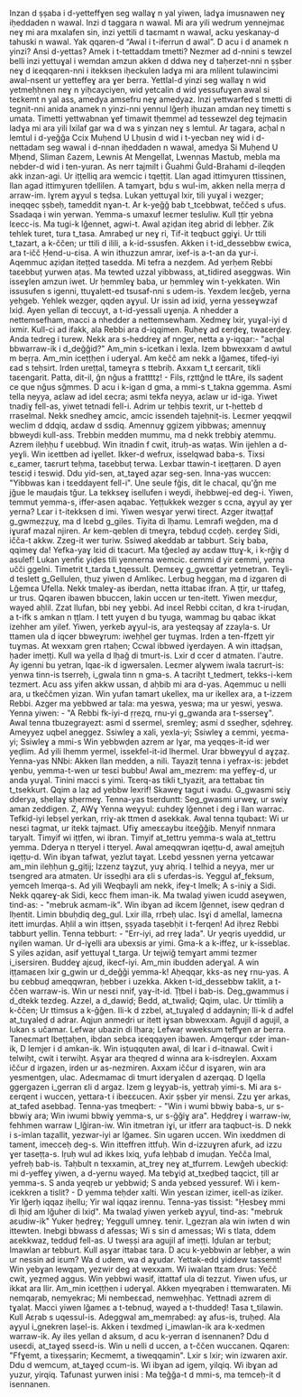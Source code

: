 Inzan d ṣṣaba i d-yetteffɣen seg wallaɣ n yal yiwen, ladɣa imusnawen neɣ iḥeddaden n wawal. 
Inzi d taggara n wawal. 
Mi ara yili wedrum yennejmaɛ neɣ mi ara mxalafen sin, inzi yettili d taɛmamt n wawal, acku yeskanay-d tahuski n wawal.
Yak qqaren-d “Awal i t-iferrun d awal”. 
D acu i d anamek n yinzi? Ansi d-yettas? 
Amek i t-tettaddam tmetti?
Nezmer ad d-nnini s tewzel belli inzi yettuɣal i wemdan amzun akken d ddwa neɣ d taḥerzet-nni n ṣṣber neɣ d iɛeqqaren-nni i itekksen iḥeckulen ladɣa mi ara mlilent tulawincimi awal-nsent ur yetteffeɣ ara ɣer berra.
Yettlal-d yinzi seg wallaɣ n wid yetmeḥḥnen neɣ n yiḥcayciyen, wid yetcalin d wid yessufuɣen awal si teɛkemt n yal ass, amedya amsefru neɣ amedyaz.
Inzi yettwarfed s tmetti di tegnit-nni anida anamek n yinzi-nni yennul lǧerḥ iḥuzan amdan neɣ timetti s umata. Timetti yettwabnan ɣef timawit tḥemmel ad tessewzel deg tejmaɛin ladɣa mi ara yili lxilaf gar wa d wa s yinzan neɣ s lemtul.
Ar tagara, acḥal n lemtul i d-yeǧǧa Ccix Muḥend U Lḥusin d wid i t-yecban neɣ wid i d-nettadam seg wawal i d-nnan iḥeddaden n wawal, amedya Si Muḥend U Mḥend, Sliman Ɛazem, Lewnis At Mengellat, Lwennas Maɛtub, mebla ma nebder-d wid i ten-yuran.
As nerr tajmilt i Ǧuahmi Ǧuld-Brahami d-ileqḍen akk inzan-agi.
Ur iṭṭelliq ara wemcic i tqeṭṭiṭ.
Llan agad ittimɣuren ttissinen, llan agad ittimɣuren tḍellilen.
A tamɣart, bḍu s wul-im, akken nella meṛṛa d arraw-im.
Iɣrem aɣyul s teḍsa.
Lukan yettuɣal lxir, tili yuɣal i wezger; ineqqec ṣṣbeḥ, tameddit nɣan-t.
Ar k-yeǧǧ bab t_tcebbwat, teččed s ufus.
Ssadaqa i win yerwan.
Yemma-s umaxuf leɛmer tesluliw.
Kull ṭṭir yebna lɛecc-is.
Ma tugi-k lǧennet, agwi-t.
Awal aẓiḍan iteg abrid di lebḥer.
Zik tehlek turet, tura t_tasa.
Amrabeḍ ur neɣ ri, Tif-it teqbuct ggiɣi.
Ur ttili t_tazart, a k-ččen; ur ttili d ilili, a k-id-ssusfen.
Akken i t-id_dessebbw ɛwica, ara t-ičč Ḥend-u-ɛisa.
A win ithuzzun amrar, ixef-is a-t-an da ɣur-i.
Aqemmuc aẓiḍan iteṭṭed tasedda.
Mi tefra a nezḍem.
Ad yerḥem Ṛebbi taɛebbuṭ yurwen aṭas.
Ma tewted uzzal yibbwass, at_tidired aseggwas.
Win isseɣlen amzun iwet.
Ur ḥemmleɣ baba, ur ḥemmleɣ win t-yekkaten.
Win issusufen s igenni, ttuɣalett-ed tsusaf-nni s udem-is.
Yexdem leɛǧeb, yerna yeḥgeb.
Yehlek wezger, qqden aɣyul.
Ur issin ad ixiḍ, yerna yesseɣwzaf lxiḍ.
Ayen yellan di teccuyt, a t-id-yessali uɣenja.
A nhedder a nettemsefham, macci a nhedder a nettemsewham.
Xedmeɣ lxir, yuɣal-iyi d ixmir.
Kull-ci ad ifakk, ala Rebbi ara d-iqqimen.
Ṛuḥeɣ ad ɛerḍeɣ, twaɛerḍeɣ.
Anda tedreg i turew.
Nekk ara s-heddreɣ af nnger, netta a y-iqqar:- "acḥal bbwarraw-ik i d_deǧǧid?"
Am_min s-icetkan i lexla.
Izem bbwexxam d awtul m beṛṛa.
Am_min iceṭṭḥen i uderɣal.
Am kečč am nekk a lǧameɛ, tifeḍ-iyi ɛad s teḥsirt.
Irden ureṭṭal, tameɣra s ttebriḥ.
Axxam t_t ɛerɛarit, tikli taɛengarit.
Patta, dit-il, ǧn nǧus a frattttẓ! - Fils, rẓttǧnd le ttAre, ils saḍent ce que nǧus sǧmmes.
D acu i k-igan d gma, a mmi-s t_takna ggemma.
Asmi tella neyya, aɛlaw ad idel ɛecra; asmi tekfa neyya, aɛlaw ur id-iga.
Yiwet tnadiɣ fell-as, yiwet tetnadi fell-i.
Adrim ur teḥbis texrit, ur t-ḥetteb d rraselmal.
Nekk snedheɣ amcic, amcic issendeh tajeḥniṭ-is.
Leɛmer yeqqwil weclim d ddqiq, aɛdaw d ssdiq.
Amennuɣ ggizem yibbwas; amennuɣ bbweydi kull-ass.
Trebbin medden mummu, ma d nekk trebbiɣ atemmu.
Azrem ileḥḥu f uɛebbuḍ.
Win itnadin f cwit, itruḥ-as waṭas.
Win ijehlen a d-yeɣli.
Win iɛettben ad iɣellet.
Ikker-d wefrux, isselqwad baba-s.
Tixsi ɛ_ɛamer, taɛrurt teḥma, taɛebbuṭ terwa.
Lexbar ttawin-t iɛeṭṭaren.
D ayen tesɛiḍ i teswiḍ.
Ddu yid-sen, at_taɣed aẓar seg-sen.
Inna-yas wuccen: "Yibbwas kan i tɛeddayent fell-i".
Une seule fǧis, dit le chacal, qu'ǧn me jǧue le mauḍais tǧur.
La tekkseɣ isellufen i weydi, ihebbwej-ed deg-i.
Yiwen, temmut yemma-s, iffer-asen aqabac.
Yeṭṭukkek wezger s ccna, aɣyul ay  ɣer yerna?
Lɛar i t-itekksen d imi.
Yiwen wesɣar yerwi tirect.
Azger itwaṭṭaf g_gwmeẓẓuɣ, ma d lɛebd g_giles.
Tiyita di lḥamu.
Lemrafi weǧden, ma d iɣuraf mazal njiren.
Ar kem-qeblen di tmeɣra, tebduḍ ccḍeḥ.
ɛerḍeɣ Sidi, ičča-t akkw.
Zzeg-it wer turiw.
Ssiweḍ akeddab ar tabburt.
Sɛiɣ baba, qqimeɣ da!
Yefka-yaɣ lɛid di tɛacurt.
Ma tǧeɛleḍ ay aɛdaw ttuɣ-k, i k-rǧiɣ d asulef!
Lukan yenfiɛ yiḍes tili yennerna wemcic.
ɛemmi d yir ɛemmi, yerna učči ggelni.
Timetrit t_tarda t_tqessult.
Ḍemɛeɣ g_gwɛettar yetmetran.
Teɣli-d teslett g_Gellulen, tḥuz yiwen d Amlikec.
Lerbug heggan, ma d izgaren di Lǧemɛa Ufella.
Nekk tmaleɣ-as iberdan, netta ittabaɛ ifran.
A ṭṭir, ur ttafeg, ur trus.
Qqaren ibawen bbuccen, lakin uccen ur ten-itett.
Yiwen meɛḍur, wayed aḥlil.
Zzat llufan, bbi neɣ ɣebbi.
Ad inɛel Rebbi ccitan, d kra t-iruḍan, a t-ifk s amkan n ṭṭlam.
I tett yuɣen d bu tyuga, wammag bu qabac ikkat izehher am yilef.
Yiwen, yerkeb aɣyul-is, ara yesteqsay af zzayla-s.
Ur ttamen ula d iqcer bbweɣrum: iweḥḥel ger tuɣmas.
Irden a ten-ffẓett yir tuɣmas.
At wexxam gren rtaḥen; Ccwal ibbwed iɣerdayen.
A win ittaḍṣan, ḥader imeṭṭi.
Kull wa yella d lḥaǧ di tmurt-is.
Lxir d ccer d atmaten. l'autre.
Ay igenni bu yetran, lqaɛ-ik d igwersalen.
Leɛmer alɣwem iwala taɛrurt-is: yenwa tinn-is tserreḥ, i_gwala tinn n gma-s.
A tacriḥt t_tedmert, tekks-i-kem tezmert.
Acu ass yifen akkw ussan, d aḥbib mi ara d-yas.
Aqemmuc u nelli ara, u tkeččmen yizan.
Win yufan tamart ukellex, ma ur ikellex ara, a t-izzem Rebbi.
Azger ma yebbwed ar tala: ma yeswa, yeswa; ma ur yeswi, yeswa.
Yenna yiwen: - "A Rebbi fk-iyi-d ṛṛeẓq, rnu-yi g_gwanda ara t-sserseɣ".
Awal tenna tbuzegrayezt: asmi d ssermel, sremleɣ; asmi d sseḍher, sḍehreɣ.
Ameyyez uqbel aneggez.
Ssiwleɣ a xali, yexla-yi; Ssiwleɣ a ɛemmi, yeɛma-yi; Ssiwleɣ a mmi-s
Win yebbwḍen azrem ar lɣar, ma yeqqes-it-id wer yeḍlim.
Ad yili lhemm yermel, issekfel-it-id lhermel.
Urar bbweɣyul d aɣẓaẓ.
Yenna-yas NNbi: Akken llan medden, a nili.
Tayaziṭ tenna i yefrax-is: jebdet ɣenbu, yemma-t-wen ur tesɛi bubbu!
Awal am_mezrem: ma yeffeɣ-d, ur anda yuɣal.
Tinini macci s yimi.
Tɛerq-as tikli t_tyaziṭ, ara tettabaɛ tin t_tsekkurt.
Qqim a laẓ ad yebbw lexrif!
Skaweɣ tagut i wadu.
G_gwasmi sɛiɣ dderya, sḥellaɣ sḥermeɣ.
Tenna-yas tserduntt: Seg_gwasmi urweɣ, ur swiɣ aman zeddigen. Z, AWɣ
Yenna weɣyul: ɛuhdeɣ lǧennet i deg i llan warrac.
Tefkiḍ-iyi lebṣel yerkan, rriɣ-ak ttmen d asekkak.
Awal tenna tqubaɛt: Wi ur nesɛi tagmat, ur itekk tajmaɛt.
Ufiɣ ameɛɛaybu itɛeǧǧib.
Menyif nnmara taryalt.
Timyif wi iṭṭfen, wi ibran.
Timyif at_tettru yemma-s wala at_tettru yemma.
Dderya n tteryel i tteryel.
Awal ameqqwran iqeṭṭu-d, awal amejṭuh iqeṭṭu-d.
Win ibɣan tafwat, yezlut taɣat.
Lɛebd yessnen yerna yetcawar am_min ileḥḥun g_giṭij;
Izzenz taɣzut, yuɣ aḥriq.
I telhid a neyya, mer ur tsengred ara atmaten.
Ur isseḍḥi ara ɛli s uferdas-is.
Yeggul af_feksum, yemceh lmerqa-s.
Ad yili Weqbayli am nekk, ifeɣ-t lmelk; A s-iniɣ a Sidi.
Nekk qqareɣ-ak Sidi, kecc fhem iman-ik.
Ma twalaḍ yiwen icudd aseɣwen, tind-as: - "mebruk aɛmam-ik".
Win ibɣan ad ikcem lǧennet, isew qeḍran d lḥentit.
Limin bbuḥdiq deg_gul.
Lxir illa, rrbeḥ ulac.
Isɣi d amellal, lameɛna itett imurḍas.
Aḥlil a win ittṣen, ṣṣyada taṣebḥit i t-ferqen!
Ad iḥrez Rebbi tabburt yellin.
Tenna tebburt: - "Err-iyi, ad rreɣ lada".
Ur yeqris uyeddid, ur nɣilen waman.
Ur d-iɣelli ara ubexsis ar yimi.
Gma-k a k-iffeẓ, ur k-isseblaɛ.
S yiles aẓidan, asif yettuɣal t_targa.
Ur tejwiǧ temɣart ammi tezmer i_isersiren.
Buddeɣ ajɛuḍ, ikecf-iyi.
Am_min ibudden aderɣal.
A win iṭṭamaɛen lxir g_gwin ur d_deǧǧi yemma-k!
Aḥeqqar, kks-as neɣ rnu-yas.
A bu ɛebbuḍ ameqqwran, ḥebber i uzekka.
Akken t-id_dessebbw taklit, a t-ččen warraw-is.
Win ur nesɛi nnif, yaɣ-it-id.
Ṭṭbel i bab-is.
Deg_gwammus i d_dtekk tezdeg.
Azzel, a d_dawiḍ; Bedd, at_twaliḍ; Qqim, ulac.
Ur ttimliḥ a k-ččen; Ur ttimsus a k-ǧǧen.
Ili-k d zzbel, at_tuɣaleḍ d addaynin; Ili-k d adfel at_tuɣaleḍ d adrar.
Aqjun anmeḍri ur itett iɣsan bbwexxam.
Agujil d agujil, a lukan s učamar.
Lefwaṛ ubazin di lḥara; Lefwaṛ wweksum teffɣen ar berra.
Taneɛmart Ibeṭṭaḥen, ibḍan sebɛa iɛeqqayen ibawen.
Amqerqur ɛder iman-ik, D lemjer i d amkan-ik.
Win isṭuqquten awal, di lɛar i d-itnawal.
Cwit i telwiḥt, cwit i terwiḥt.
Aṣɣar ara tḥeqred d winna ara k-isdreɣlen.
Axxam iččur d irgazen, irden ur as-nezmiren.
Axxam iččur d isɣaren, win ara yesmentgen, ulac.
Adeɛmamac di tmurt iderɣalen d azerqaq.
D lqella ggergazen i_gerran ɛli d argaz.
Izem g leɣyab-is, yettraḥ yimi-s.
Mi ara s-ɛerqent i wuccen, yettara-t i ibeɛɛucen.
Axir ṣṣber yir mensi.
Zzu  ɣer arkas, at_tafed asebbaḍ.
Tenna-yas tmeqbert: - "Win i wumi bbwiɣ baba-s, ur s-bbwiɣ ara; Win iwumi bbwiɣ yemma-s, ur s-ǧǧiɣ ara".
Heḍḍreɣ i warraw-iw, fehhmen warraw l_lǧiran-iw.
Win itmetran iɣi, ur itferr ara taqbuct-is.
D nekk i s-imlan taẓallit, yezwar-iyi ar lǧameɛ.
Sin ugaren uccen.
Win ixeddmen di tament, imecceḥ deg-s.
Win itteffren ittfuḥ.
Win d-izzuɣren afurk, ad izzu  ɣer taseṭṭa-s.
Iṛuḥ wul ad ikkes lxiq, yufa leḥbab d imuḍan.
Yečča lmal, yefreḥ bab-is.
Taḥbult n texxamin, at_treɣ neɣ at_tfurrem.
Lewǧeh ubeckiḍ: mi d-yeffeɣ yiwen, a d-yernu wayeḍ.
Ma tebɣiḍ at_txeḍbeḍ taqcict, ṭill ar yemma-s.
S anda yeqṛeb ur yebbwiḍ; S anda yebɛed yessuref.
Wi i kem-icekkren a tislit? - D yemma teḥder xalti.
Win yesɛan izimer, iɛell-as iziker.
Yir lǧerḥ iqqaz iḥellu; Yir wal iqqaz irennu.
Tenna-yas tissist: "Ḥesbeɣ mmi di lḥiḍ am lǧuher di lxiḍ".
Ma twalaḍ yiwen yerkeb aɣyul, tind-as: "mebruk aɛudiw-ik"
Yuker ḥeḍreɣ; Yeggull umneɣ. tenir.
I_gezṛan ala win iwten d win ittewten.
Inebgi bbwass d afessas; Wi s sin d amessas; Wi s tlata, ddem aɛekkwaz, tedduḍ fell-as.
U tweṣṣi ara agujil af imeṭṭi.
Iḍulan ar teṛbut; Imawlan ar tebburt.
Kull aṣɣar ittabaɛ tara.
D acu k-yebbwin ar lebḥer, a win ur nessin ad iɛum?
Wa d udem, wa d aɣudar.
Yettak-edd yiddew tassemt!
Win yebɣan lewqam, yezwir deg at wexxam.
Wi iwalan ttɛam drus: Yečč cwit, yeẓmeḍ aggus.
Win yebbwi wasif, ittattaf ula di tezzut.
Yiwen ufus, ur ikkat ara llir.
Am_min iceṭṭḥen i uderɣal.
Akken myeqraben i ttemwaraten.
Mi nemqaṛab, nemyekrac; Mi nembeɛɛad, nemweḥḥac.
Yettnadi azrem di tɣalaṭ.
Macci yiwen lǧameɛ a t-tebnuḍ, wayeḍ a t-thuddeḍ!
Tasa t_tilawin.
Kull Aɛṛab s uqessul-is.
Adeggwal am_memṛabeḍ: aɣ afus-is, truḥeḍ.
Ala aɣyul i_gnekren laṣel-is.
Akken i texdmeḍ i_imawlan-ik ara k-xedmen warraw-ik.
Ay iles yellan d aksum, d acu k-yerran d isennanen?
Ddu d useɛdi, at_taɣeḍ sseɛd-is.
Win u nelli d uccen, a t-ččen wuccanen.
Qqaren: "Ffɣemt, a tixeṣṣarin; Kecmemt, a tiweqqamin".
Lxir s lxir; win izwaren axir.
Ddu d wemcum, at_taɣeḍ ccum-is.
Wi ibɣan ad igem, yilqiq. Wi ibɣan ad yuzur, yirqiq.
Tafunast yurwen inisi : Ma teǧǧa-t d mmi-s, ma temceḥ-it d isennanen.
